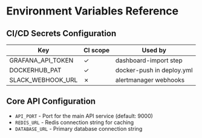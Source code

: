 # Environment Variables Reference

## CI/CD Secrets Configuration
| Key                | CI scope | Used by                  |
|--------------------|---------|--------------------------|
| GRAFANA_API_TOKEN  | ✓       | dashboard-import step    |
| DOCKERHUB_PAT      | ✓       | docker-push in deploy.yml|
| SLACK_WEBHOOK_URL  | ✗       | alertmanager webhooks    |

## Core API Configuration
- `API_PORT` - Port for the main API service (default: 9000)
- `REDIS_URL` - Redis connection string for caching
- `DATABASE_URL` - Primary database connection string 